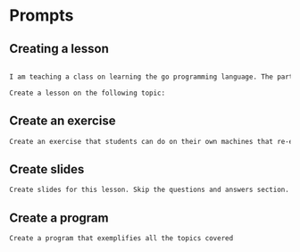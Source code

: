 # Prompts

## Creating a lesson

```txt

I am teaching a class on learning the go programming language. The participants are experienced developers with no prior knowledge of the Go programming language. I would like to provide best practices when necessary. Provide additional resources.

Create a lesson on the following topic:

```
## Create an exercise

```txt
Create an exercise that students can do on their own machines that re-enforce what was taught. Provide solution and explanation.
```
## Create slides

```txt
Create slides for this lesson. Skip the questions and answers section.
```

## Create a program

```txt
Create a program that exemplifies all the topics covered
```